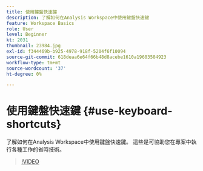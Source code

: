 ```yaml
---
title: 使用鍵盤快速鍵
description: 了解如何在Analysis Workspace中使用鍵盤快速鍵
feature: Workspace Basics
role: User
level: Beginner
kt: 2031
thumbnail: 23984.jpg
exl-id: f344469b-b925-4978-918f-5204f6f10094
source-git-commit: 618deaa6e64f66b48d8acebe1610a19603504923
workflow-type: tm+mt
source-wordcount: '37'
ht-degree: 0%

---
```


# 使用鍵盤快速鍵 {#use-keyboard-shortcuts}

了解如何在Analysis Workspace中使用鍵盤快速鍵。 這些是可協助您在專案中執行各種工作的省時技術。

>[!VIDEO](https://video.tv.adobe.com/v/23984/?quality=12&learn=on)

